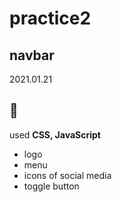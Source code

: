 # practice2

## navbar

2021.01.21

:green_heart:
---

used **CSS, JavaScript**

- logo
- menu
- icons of social media
- toggle button
